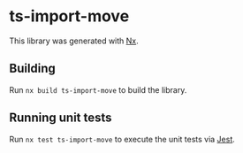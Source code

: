 # ts-import-move

This library was generated with [Nx](https://nx.dev).

## Building

Run `nx build ts-import-move` to build the library.

## Running unit tests

Run `nx test ts-import-move` to execute the unit tests via [Jest](https://jestjs.io).
